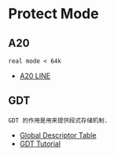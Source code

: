 # Protect Mode

## A20

    real mode < 64k

- [A20 LINE](http://wiki.osdev.org/A20)


## GDT

    GDT 的作用是用来提供段式存储机制.

- [Global Descriptor Table](http://wiki.osdev.org/Global_Descriptor_Table)
- [GDT Tutorial](http://wiki.osdev.org/GDT_Tutorial)


